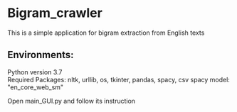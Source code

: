 Bigram_crawler
=====================================================================
This is a simple application for bigram extraction from English texts

Environments:
----------------------------------------------
  Python version 3.7  
  Required Packages: nltk, urllib, os, tkinter, pandas, spacy, csv
  spacy model: "en_core_web_sm"
  
Open main_GUI.py and follow its instruction
